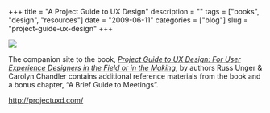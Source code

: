 +++
title = "A Project Guide to UX Design"
description = ""
tags = ["books", "design", "resources"]
date = "2009-06-11"
categories = ["blog"]
slug = "project-guide-ux-design"
+++



  <div class="notebook-screenshot"><a href="http://projectuxd.com/"><img src="//konigi.com/media/bluga/wt4a311c7e49209.jpg"/></a></div><p>The companion site to the book, <a href="http://projectuxd.com/"><em>Project Guide to UX Design: For User Experience Designers in the Field or in the Making</em></a>, by authors Russ Unger &amp; Carolyn Chandler contains additional reference materials from the book and a bonus chapter, “A Brief Guide to Meetings”.</p>
    
  <a href="http://projectuxd.com/">http://projectuxd.com/</a>
